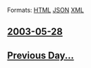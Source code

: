 
Formats: [HTML](2003/05/28/index.html)  [JSON](2003/05/28/index.json)  [XML](2003/05/28/index.xml)  

## [2003-05-28](/news/2003/05/28/index.md)

## [Previous Day...](/news/2003/05/27/index.md)


